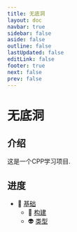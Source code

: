 ```yaml
---
title: 无底洞
layout: doc
navbar: true
sidebar: false
aside: false
outline: false
lastUpdated: false
editLink: false
footer: true
next: false
prev: false
---
```


# 无底洞

## 介绍

这是一个CPP学习项目.

## 进度

- 🎃 [基础](/basic/)
    - 👾 [构建](/basic/build)
    - 👽 [类型](/basic/type)